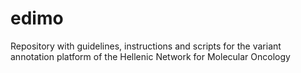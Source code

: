# edimo
Repository with guidelines, instructions and scripts for the variant annotation platform of the Hellenic Network for Molecular Oncology
